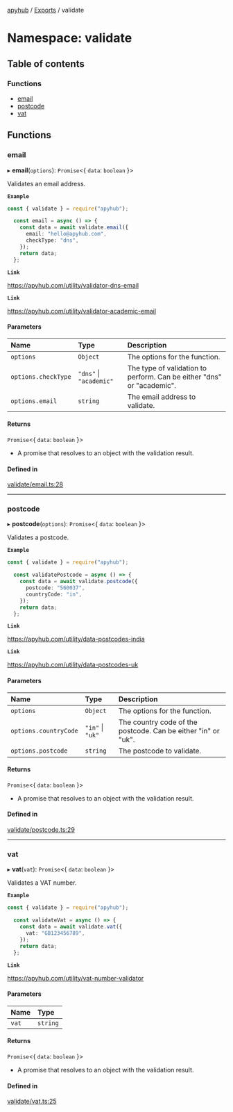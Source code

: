 [apyhub](../README.md) / [Exports](../modules.md) / validate

# Namespace: validate

## Table of contents

### Functions

- [email](validate.md#email)
- [postcode](validate.md#postcode)
- [vat](validate.md#vat)

## Functions

### email

▸ **email**(`options`): `Promise`<{ `data`: `boolean`  }\>

Validates an email address.

**`Example`**

```ts
const { validate } = require("apyhub");

  const email = async () => {
    const data = await validate.email({
      email: "hello@apyhub.com",
      checkType: "dns",
    });
    return data;
  };
```

**`Link`**

https://apyhub.com/utility/validator-dns-email

**`Link`**

https://apyhub.com/utility/validator-academic-email

#### Parameters

| Name | Type | Description |
| :------ | :------ | :------ |
| `options` | `Object` | The options for the function. |
| `options.checkType` | ``"dns"`` \| ``"academic"`` | The type of validation to perform. Can be either "dns" or "academic". |
| `options.email` | `string` | The email address to validate. |

#### Returns

`Promise`<{ `data`: `boolean`  }\>

- A promise that resolves to an object
  with the validation result.

#### Defined in

[validate/email.ts:28](https://github.com/apyhub/apyhub.js/blob/b4b0557/src/validate/email.ts#L28)

___

### postcode

▸ **postcode**(`options`): `Promise`<{ `data`: `boolean`  }\>

Validates a postcode.

**`Example`**

```ts
const { validate } = require("apyhub");

  const validatePostcode = async () => {
    const data = await validate.postcode({
      postcode: "560037",
      countryCode: "in",
    });
    return data;
  };
```

**`Link`**

https://apyhub.com/utility/data-postcodes-india

**`Link`**

https://apyhub.com/utility/data-postcodes-uk

#### Parameters

| Name | Type | Description |
| :------ | :------ | :------ |
| `options` | `Object` | The options for the function. |
| `options.countryCode` | ``"in"`` \| ``"uk"`` | The country code of the postcode. Can be either "in" or "uk". |
| `options.postcode` | `string` | The postcode to validate. |

#### Returns

`Promise`<{ `data`: `boolean`  }\>

- A promise that resolves to an object
  with the validation result.

#### Defined in

[validate/postcode.ts:29](https://github.com/apyhub/apyhub.js/blob/b4b0557/src/validate/postcode.ts#L29)

___

### vat

▸ **vat**(`vat`): `Promise`<{ `data`: `boolean`  }\>

Validates a VAT number.

**`Example`**

```ts
const { validate } = require("apyhub");

  const validateVat = async () => {
    const data = await validate.vat({
      vat: "GB123456789",
    });
    return data;
  };
```

**`Link`**

https://apyhub.com/utility/vat-number-validator

#### Parameters

| Name | Type |
| :------ | :------ |
| `vat` | `string` |

#### Returns

`Promise`<{ `data`: `boolean`  }\>

- A promise that resolves to an object
  with the validation result.

#### Defined in

[validate/vat.ts:25](https://github.com/apyhub/apyhub.js/blob/b4b0557/src/validate/vat.ts#L25)
